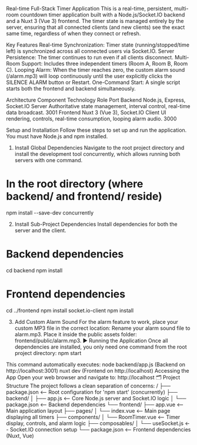 
Real-time Full-Stack Timer Application
This is a real-time, persistent, multi-room countdown timer application built with a Node.js/Socket.IO backend and a Nuxt 3 (Vue 3) frontend. The timer state is managed entirely by the server, ensuring that all connected clients (and new clients) see the exact same time, regardless of when they connect or refresh.

Key Features
Real-time Synchronization: Timer state (running/stopped/time left) is synchronized across all connected users via Socket.IO.
Server Persistence: The timer continues to run even if all clients disconnect.
Multi-Room Support: Includes three independent timers (Room A, Room B, Room C).
Looping Alarm: When the timer reaches zero, the custom alarm sound (/alarm.mp3) will loop continuously until the user explicitly clicks the SILENCE ALARM button or Restart.
One-Command Start: A single script starts both the frontend and backend simultaneously.

Architecture
Component
Technology
Role
Port
Backend
Node.js, Express, Socket.IO Server
Authoritative state management, interval control, real-time data broadcast.
3001
Frontend
Nuxt 3 (Vue 3), Socket.IO Client
UI rendering, controls, real-time consumption, looping alarm audio.
3000

Setup and Installation
Follow these steps to set up and run the application. You must have Node.js and npm installed.
1. Install Global Dependencies
Navigate to the root project directory and install the development tool concurrently, which allows running both servers with one command.
# In the root directory (where backend/ and frontend/ reside)
npm install --save-dev concurrently


2. Install Sub-Project Dependencies
Install dependencies for both the server and the client.
# Backend dependencies
cd backend
npm install

# Frontend dependencies
cd ../frontend
npm install socket.io-client
npm install


3. Add Custom Alarm Sound
For the alarm feature to work, place your custom MP3 file in the correct location:
Rename your alarm sound file to alarm.mp3.
Place it inside the public assets folder: frontend/public/alarm.mp3.
▶️ Running the Application
Once all dependencies are installed, you only need one command from the root project directory:
npm start


This command automatically executes:
node backend/app.js (Backend on http://localhost:3001)
nuxt dev (Frontend on http://localhost)
Accessing the App
Open your web browser and navigate to:
http://localhost
🗂️ Project Structure
The project follows a clean separation of concerns:
/
├── package.json          <-- Root configuration for 'npm start' (concurrently)
├── backend/
│   ├── app.js            <-- Core Node.js server and Socket.IO logic
│   └── package.json      <-- Backend dependencies
└── frontend/
    ├── app.vue           <-- Main application layout
    ├── pages/
    │   └── index.vue     <-- Main page displaying all timers
    ├── components/
    │   └── RoomTimer.vue <-- Timer display, controls, and alarm logic
    ├── composables/
    │   └── useSocket.js  <-- Socket.IO connection setup
    └── package.json      <-- Frontend dependencies (Nuxt, Vue)

